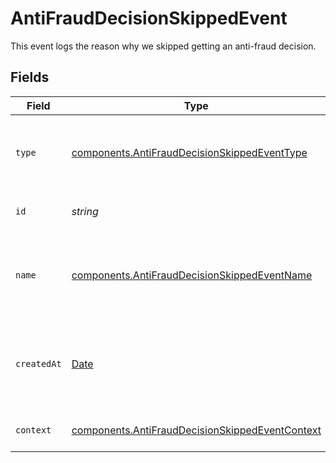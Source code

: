 # AntiFraudDecisionSkippedEvent

This event logs the reason why we skipped getting an anti-fraud decision.


## Fields

| Field                                                                                                              | Type                                                                                                               | Required                                                                                                           | Description                                                                                                        | Example                                                                                                            |
| ------------------------------------------------------------------------------------------------------------------ | ------------------------------------------------------------------------------------------------------------------ | ------------------------------------------------------------------------------------------------------------------ | ------------------------------------------------------------------------------------------------------------------ | ------------------------------------------------------------------------------------------------------------------ |
| `type`                                                                                                             | [components.AntiFraudDecisionSkippedEventType](../../models/components/antifrauddecisionskippedeventtype.md)       | :heavy_minus_sign:                                                                                                 | The type of this resource. Is always `transaction-event`.                                                          | transaction-event                                                                                                  |
| `id`                                                                                                               | *string*                                                                                                           | :heavy_minus_sign:                                                                                                 | The unique identifier for this event.                                                                              | fe26475d-ec3e-4884-9553-f7356683f7f9                                                                               |
| `name`                                                                                                             | [components.AntiFraudDecisionSkippedEventName](../../models/components/antifrauddecisionskippedeventname.md)       | :heavy_minus_sign:                                                                                                 | The name of this resource. Is always `anti-fraud-decision-skipped`.                                                | anti-fraud-decision-skipped                                                                                        |
| `createdAt`                                                                                                        | [Date](https://developer.mozilla.org/en-US/docs/Web/JavaScript/Reference/Global_Objects/Date)                      | :heavy_minus_sign:                                                                                                 | The date and time when this transaction was created in our system.                                                 | 2013-07-16T19:23:00.000+00:00                                                                                      |
| `context`                                                                                                          | [components.AntiFraudDecisionSkippedEventContext](../../models/components/antifrauddecisionskippedeventcontext.md) | :heavy_minus_sign:                                                                                                 | Additional context for this event.                                                                                 |                                                                                                                    |